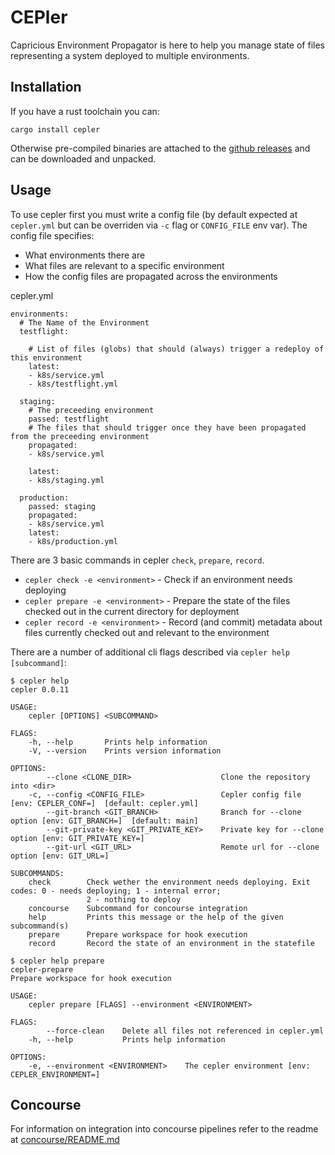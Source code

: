 # CEPler

Capricious Environment Propagator is here to help you manage state of files representing a system deployed to multiple environments.

## Installation

If you have a rust toolchain you can:
```
cargo install cepler
```

Otherwise pre-compiled binaries are attached to the [github releases](https://github.com/bodymindarts/cepler/releases) and can be downloaded and unpacked.

## Usage

To use cepler first you must write a config file (by default expected at `cepler.yml` but can be overriden via `-c` flag or `CONFIG_FILE` env var).
The config file specifies:
- What environments there are
- What files are relevant to a specific environment
- How the config files are propagated across the environments

cepler.yml
```
environments:
  # The Name of the Environment
  testflight:

    # List of files (globs) that should (always) trigger a redeploy of this environment
    latest:
    - k8s/service.yml
    - k8s/testflight.yml

  staging:
    # The preceeding environment
    passed: testflight
    # The files that should trigger once they have been propagated from the preceeding environment
    propagated:
    - k8s/service.yml

    latest:
    - k8s/staging.yml

  production:
    passed: staging
    propagated:
    - k8s/service.yml
    latest:
    - k8s/production.yml
```

There are 3 basic commands in cepler `check`, `prepare`, `record`.
- `cepler check -e <environment>` - Check if an environment needs deploying
- `cepler prepare -e <environment>` - Prepare the state of the files checked out in the current directory for deployment
- `cepler record -e <environment>` -  Record (and commit) metadata about files currently checked out and relevant to the environment

There are a number of additional cli flags described via `cepler help [subcommand]`:
```
$ cepler help
cepler 0.0.11

USAGE:
    cepler [OPTIONS] <SUBCOMMAND>

FLAGS:
    -h, --help       Prints help information
    -V, --version    Prints version information

OPTIONS:
        --clone <CLONE_DIR>                    Clone the repository into <dir>
    -c, --config <CONFIG_FILE>                 Cepler config file [env: CEPLER_CONF=]  [default: cepler.yml]
        --git-branch <GIT_BRANCH>              Branch for --clone option [env: GIT_BRANCH=]  [default: main]
        --git-private-key <GIT_PRIVATE_KEY>    Private key for --clone option [env: GIT_PRIVATE_KEY=]
        --git-url <GIT_URL>                    Remote url for --clone option [env: GIT_URL=]

SUBCOMMANDS:
    check        Check wether the environment needs deploying. Exit codes: 0 - needs deploying; 1 - internal error;
                 2 - nothing to deploy
    concourse    Subcommand for concourse integration
    help         Prints this message or the help of the given subcommand(s)
    prepare      Prepare workspace for hook execution
    record       Record the state of an environment in the statefile

$ cepler help prepare
cepler-prepare
Prepare workspace for hook execution

USAGE:
    cepler prepare [FLAGS] --environment <ENVIRONMENT>

FLAGS:
        --force-clean    Delete all files not referenced in cepler.yml
    -h, --help           Prints help information

OPTIONS:
    -e, --environment <ENVIRONMENT>    The cepler environment [env: CEPLER_ENVIRONMENT=]
```

## Concourse

For information on integration into concourse pipelines refer to the readme at [concourse/README.md](concourse/README.md)
